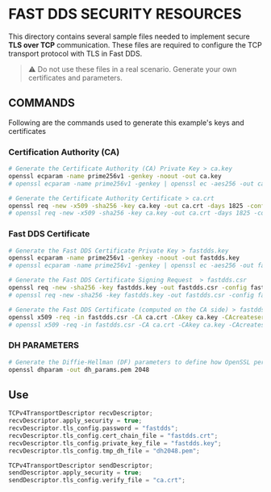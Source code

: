 # FAST DDS SECURITY RESOURCES

This directory contains several sample files needed to implement secure **TLS over TCP** communication.
These files are required to configure the TCP transport protocol with TLS in Fast DDS.

> :warning: Do not use these files in a real scenario. Generate your own certificates and parameters.

## COMMANDS

Following are the commands used to generate this example's keys and certificates

### Certification Authority (CA)

```sh
# Generate the Certificate Authority (CA) Private Key > ca.key
openssl ecparam -name prime256v1 -genkey -noout -out ca.key
# openssl ecparam -name prime256v1 -genkey | openssl ec -aes256 -out ca.key -passout pass:cakey # with password

# Generate the Certificate Authority Certificate > ca.crt
openssl req -new -x509 -sha256 -key ca.key -out ca.crt -days 1825 -config ca.cnf
# openssl req -new -x509 -sha256 -key ca.key -out ca.crt -days 1825 -config ca.cnf -passin pass:cakey # with password
```

### Fast DDS Certificate

```sh
# Generate the Fast DDS Certificate Private Key > fastdds.key
openssl ecparam -name prime256v1 -genkey -noout -out fastdds.key
# openssl ecparam -name prime256v1 -genkey | openssl ec -aes256 -out fastdds.key -passout pass:fastddspwd # with password

# Generate the Fast DDS Certificate Signing Request  > fastdds.csr
openssl req -new -sha256 -key fastdds.key -out fastdds.csr -config fastdds.cnf
# openssl req -new -sha256 -key fastdds.key -out fastdds.csr -config fastdds.cnf -passin pass:fastddspwd # with password

# Generate the Fast DDS Certificate (computed on the CA side) > fastdds.crt
openssl x509 -req -in fastdds.csr -CA ca.crt -CAkey ca.key -CAcreateserial -out fastdds.crt -days 1825 -sha256
# openssl x509 -req -in fastdds.csr -CA ca.crt -CAkey ca.key -CAcreateserial -out fastdds.crt -days 1825 -sha256 -passin pass:cakey # with password
```

### DH PARAMETERS

```sh
# Generate the Diffie-Hellman (DF) parameters to define how OpenSSL performs the DF key-exchange > dh_params.pem
openssl dhparam -out dh_params.pem 2048
```

## Use

```cpp
TCPv4TransportDescriptor recvDescriptor;
recvDescriptor.apply_security = true;
recvDescriptor.tls_config.password = "fastdds";
recvDescriptor.tls_config.cert_chain_file = "fastdds.crt";
recvDescriptor.tls_config.private_key_file = "fastdds.key";
recvDescriptor.tls_config.tmp_dh_file = "dh2048.pem";

TCPv4TransportDescriptor sendDescriptor;
sendDescriptor.apply_security = true;
sendDescriptor.tls_config.verify_file = "ca.crt";
```
